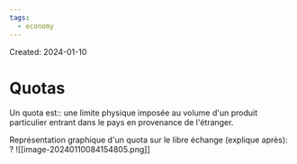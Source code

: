 ```yaml
---
tags:
  - economy
---
```

Created: 2024-01-10

# Quotas

Un quota est:: une limite physique imposée au volume d'un produit particulier entrant dans le pays en provenance de l'étranger.
<!--SR:!2024-05-18,70,230-->

Représentation  graphique d'un quota sur le libre échange (explique après):
?
![[image-20240110084154805.png]]
<!--SR:!2024-04-09,18,150-->